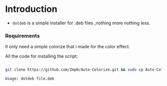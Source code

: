 # Introduction

- `dotdeb` is a simple installer for .deb files ,nothing more nothing less.

### Requirements

It only need a simple colorize that i made for the color effect.

All the code for installing the script:

```bash

git clone https://github.com/Zmp0/Auto-Colorize.git && sudo cp Auto-Colorize/color /usr/local/bin && sudo chmod +x /usr/local/bin/color && git clone https://github.com/Zmp0/DotDeb.git && sudo cp DotDeb/dotdeb /usr/local/bin && sudo chmod +x /usr/local/bin/dotdeb && dotdeb | color
```

```bash
Usage: dotdeb file.deb
```
